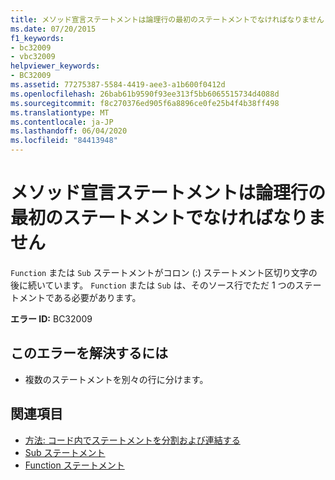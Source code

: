 ```yaml
---
title: メソッド宣言ステートメントは論理行の最初のステートメントでなければなりません
ms.date: 07/20/2015
f1_keywords:
- bc32009
- vbc32009
helpviewer_keywords:
- BC32009
ms.assetid: 77275387-5584-4419-aee3-a1b600f0412d
ms.openlocfilehash: 26bab61b9590f93ee313f5bb6065515734d4088d
ms.sourcegitcommit: f8c270376ed905f6a8896ce0fe25b4f4b38ff498
ms.translationtype: MT
ms.contentlocale: ja-JP
ms.lasthandoff: 06/04/2020
ms.locfileid: "84413948"
---
```

# <a name="method-declaration-statements-must-be-the-first-on-a-logical-line"></a>メソッド宣言ステートメントは論理行の最初のステートメントでなければなりません
`Function` または `Sub` ステートメントがコロン (:) ステートメント区切り文字の後に続いています。 `Function` または `Sub` は、そのソース行でただ 1 つのステートメントである必要があります。  
  
 **エラー ID:** BC32009  
  
## <a name="to-correct-this-error"></a>このエラーを解決するには  
  
- 複数のステートメントを別々の行に分けます。  
  
## <a name="see-also"></a>関連項目

- [方法: コード内でステートメントを分割および連結する](../programming-guide/program-structure/how-to-break-and-combine-statements-in-code.md)
- [Sub ステートメント](../language-reference/statements/sub-statement.md)
- [Function ステートメント](../language-reference/statements/function-statement.md)
